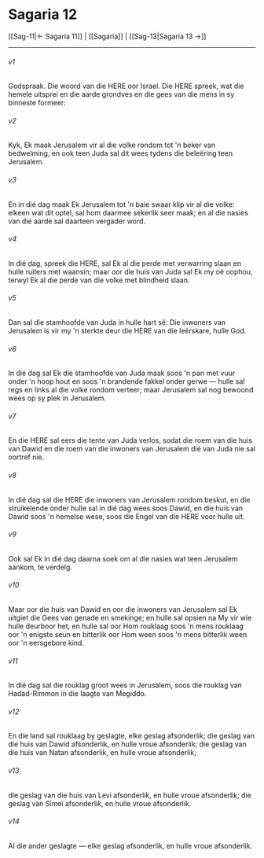 # Sagaria 12

[[Sag-11|← Sagaria 11]] | [[Sagaria]] | [[Sag-13|Sagaria 13 →]]
***

###### v1
Godspraak. Die woord van die HERE oor Israel. Die HERE spreek, wat die hemele uitsprei en die aarde grondves en die gees van die mens in sy binneste formeer: 
###### v2
Kyk, Ek maak Jerusalem vir al die volke rondom tot 'n beker van bedwelming, en ook teen Juda sal dit wees tydens die beleëring teen Jerusalem. 
###### v3
En in dié dag maak Ek Jerusalem tot 'n baie swaar klip vir al die volke: elkeen wat dit optel, sal hom daarmee sekerlik seer maak; en al die nasies van die aarde sal daarteen vergader word. 
###### v4
In dié dag, spreek die HERE, sal Ek al die perde met verwarring slaan en hulle ruiters met waansin; maar oor die huis van Juda sal Ek my oë oophou, terwyl Ek al die perde van die volke met blindheid slaan. 
###### v5
Dan sal die stamhoofde van Juda in hulle hart sê: Die inwoners van Jerusalem is vir my 'n sterkte deur die HERE van die leërskare, hulle God. 
###### v6
In dié dag sal Ek die stamhoofde van Juda maak soos 'n pan met vuur onder 'n hoop hout en soos 'n brandende fakkel onder gerwe — hulle sal regs en links al die volke rondom verteer; maar Jerusalem sal nog bewoond wees op sy plek in Jerusalem. 
###### v7
En die HERE sal eers die tente van Juda verlos, sodat die roem van die huis van Dawid en die roem van die inwoners van Jerusalem dié van Juda nie sal oortref nie. 
###### v8
In dié dag sal die HERE die inwoners van Jerusalem rondom beskut, en die struikelende onder hulle sal in dié dag wees soos Dawid, en die huis van Dawid soos 'n hemelse wese, soos die Engel van die HERE voor hulle uit. 
###### v9
Ook sal Ek in dié dag daarna soek om al die nasies wat teen Jerusalem aankom, te verdelg. 
###### v10
Maar oor die huis van Dawid en oor die inwoners van Jerusalem sal Ek uitgiet die Gees van genade en smekinge; en hulle sal opsien na My vir wie hulle deurboor het, en hulle sal oor Hom rouklaag soos 'n mens rouklaag oor 'n enigste seun en bitterlik oor Hom ween soos 'n mens bitterlik ween oor 'n eersgebore kind. 
###### v11
In dié dag sal die rouklag groot wees in Jerusalem, soos die rouklag van Hadad-Rimmon in die laagte van Megiddo. 
###### v12
En die land sal rouklaag by geslagte, elke geslag afsonderlik; die geslag van die huis van Dawid afsonderlik, en hulle vroue afsonderlik; die geslag van die huis van Natan afsonderlik, en hulle vroue afsonderlik; 
###### v13
die geslag van die huis van Levi afsonderlik, en hulle vroue afsonderlik; die geslag van Símeï afsonderlik, en hulle vroue afsonderlik. 
###### v14
Al die ander geslagte — elke geslag afsonderlik, en hulle vroue afsonderlik. 
